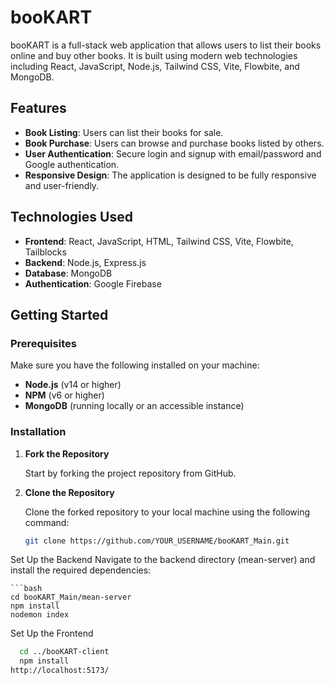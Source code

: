 # booKART

booKART is a full-stack web application that allows users to list their books online and buy other books. It is built using modern web technologies including React, JavaScript, Node.js, Tailwind CSS, Vite, Flowbite, and MongoDB.

## Features

- **Book Listing**: Users can list their books for sale.
- **Book Purchase**: Users can browse and purchase books listed by others.
- **User Authentication**: Secure login and signup with email/password and Google authentication.
- **Responsive Design**: The application is designed to be fully responsive and user-friendly.

## Technologies Used

- **Frontend**: React, JavaScript, HTML, Tailwind CSS, Vite, Flowbite, Tailblocks
- **Backend**: Node.js, Express.js
- **Database**: MongoDB
- **Authentication**: Google Firebase

## Getting Started

### Prerequisites

Make sure you have the following installed on your machine:

- **Node.js** (v14 or higher)
- **NPM** (v6 or higher)
- **MongoDB** (running locally or an accessible instance)

### Installation

1. **Fork the Repository**

   Start by forking the project repository from GitHub.

2. **Clone the Repository**

   Clone the forked repository to your local machine using the following command:

   ```bash
   git clone https://github.com/YOUR_USERNAME/booKART_Main.git
Set Up the Backend
Navigate to the backend directory (mean-server) and install the required dependencies:

    ```bash
    cd booKART_Main/mean-server
    npm install
    nodemon index
Set Up the Frontend

```bash
  cd ../booKART-client
  npm install
http://localhost:5173/



